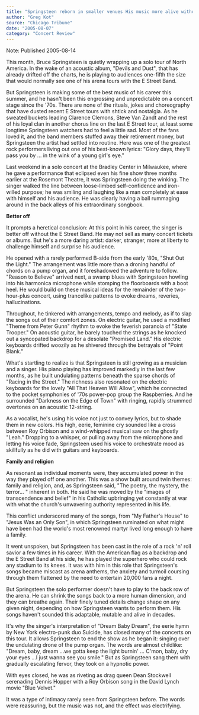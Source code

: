 ```yaml
---
title: "Springsteen reborn in smaller venues His music more alive without E Street Band"
author: "Greg Kot"
source: "Chicago Tribune"
date: "2005-08-07"
category: "Concert Review"
---
```


Note: Published 2005-08-14

This month, Bruce Springsteen is quietly wrapping up a solo tour of North America. In the wake of an acoustic album, "Devils and Dust", that has already drifted off the charts, he is playing to audiences one-fifth the size that would normally see one of his arena tours with the E Street Band.

But Springsteen is making some of the best music of his career this summer, and he hasn't been this engrossing and unpredictable on a concert stage since the '70s. There are none of the rituals, jokes and choreography that have dusted recent E Street tours with shtick and nostalgia. As he sweated buckets leading Clarence Clemons, Steve Van Zandt and the rest of his loyal clan in another chorus line on the last E Street tour, at least some longtime Springsteen watchers had to feel a little sad. Most of the fans loved it, and the band members stuffed away their retirement money, but Springsteen the artist had settled into routine. Here was one of the greatest rock performers living out one of his best-known lyrics: "Glory days, they'll pass you by ... in the wink of a young girl's eye."

Last weekend in a solo concert at the Bradley Center in Milwaukee, where he gave a performance that eclipsed even his fine show three months earlier at the Rosemont Theatre, it was Springsteen doing the winking. The singer walked the line between loose-limbed self-confidence and iron-willed purpose; he was smiling and laughing like a man completely at ease with himself and his audience. He was clearly having a ball rummaging around in the back alleys of his extraordinary songbook.

**Better off**

It prompts a heretical conclusion: At this point in his career, the singer is better off without the E Street Band. He may not sell as many concert tickets or albums. But he's a more daring artist: darker, stranger, more at liberty to challenge himself and surprise his audience.

He opened with a rarely performed B-side from the early '80s, "Shut Out the Light." The arrangement was little more than a droning handful of chords on a pump organ, and it foreshadowed the adventure to follow. "Reason to Believe" arrived next, a swamp blues with Springsteen howling into his harmonica microphone while stomping the floorboards with a boot heel. He would build on these musical ideas for the remainder of the two-hour-plus concert, using trancelike patterns to evoke dreams, reveries, hallucinations.

Throughout, he tinkered with arrangements, tempo and melody, as if to slap the songs out of their comfort zones. On electric guitar, he used a modified "Theme from Peter Gunn" rhythm to evoke the feverish paranoia of "State Trooper." On acoustic guitar, he barely touched the strings as he knocked out a syncopated backdrop for a desolate "Promised Land." His electric keyboards drifted woozily as he shivered through the betrayals of "Point Blank."

What's startling to realize is that Springsteen is still growing as a musician and a singer. His piano playing has improved markedly in the last few months, as he built undulating patterns beneath the sparse chords of "Racing in the Street." The richness also resonated on the electric keyboards for the lovely "All That Heaven Will Allow", which he connected to the pocket symphonies of '70s power-pop group the Raspberries. And he surrounded "Darkness on the Edge of Town" with ringing, rapidly strummed overtones on an acoustic 12-string.

As a vocalist, he's using his voice not just to convey lyrics, but to shade them in new colors. His high, eerie, feminine cry sounded like a cross between Roy Orbison and a wind-whipped musical saw on the ghostly "Leah." Dropping to a whisper, or pulling away from the microphone and letting his voice fade, Springsteen used his voice to orchestrate mood as skillfully as he did with guitars and keyboards.

**Family and religion**

As resonant as individual moments were, they accumulated power in the way they played off one another. This was a show built around twin themes: family and religion, and, as Springsteen said, "The poetry, the mystery, the terror... " inherent in both. He said he was moved by the "images of transcendence and belief" in his Catholic upbringing yet constantly at war with what the church's unwavering authority represented in his life.

This conflict underscored many of the songs, from "My Father's House" to "Jesus Was an Only Son", in which Springsteen ruminated on what might have been had the world's most renowned martyr lived long enough to have a family.

It went unspoken, but Springsteen has been cast in the role of a rock 'n' roll savior a few times in his career. With the American flag as a backdrop and the E Street Band at his side, he has played the superhero who could rock any stadium to its knees. It was with him in this role that Springsteen's songs became miscast as arena anthems, the anxiety and turmoil coursing through them flattened by the need to entertain 20,000 fans a night.

But Springsteen the solo performer doesn't have to play to the back row of the arena. He can shrink the songs back to a more human dimension, and they can breathe again. Their finely tuned details change shape on any given night, depending on how Springsteen wants to perform them. His songs haven't sounded this adaptable, mutable and alive in decades.

It's why the singer's interpretation of "Dream Baby Dream", the eerie hymn by New York electro-punk duo Suicide, has closed many of the concerts on this tour. It allows Springsteen to end the show as he began it: singing over the undulating drone of the pump organ. The words are almost childlike: "Dream, baby, dream ...we gotta keep the light burnin' ... C'mon, baby, dry your eyes ...I just wanna see you smile." But as Springsteen sang them with gradually escalating fervor, they took on a hypnotic power.

With eyes closed, he was as riveting as drag queen Dean Stockwell serenading Dennis Hopper with a Roy Orbison song in the David Lynch movie "Blue Velvet."

It was a type of intimacy rarely seen from Springsteen before. The words were reassuring, but the music was not, and the effect was electrifying.
